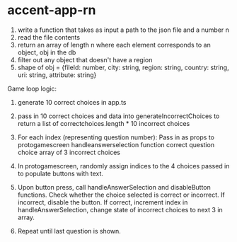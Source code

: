 # accent-app-rn

1. write a function that takes as input a path to the json file and a number n
2. read the file contents
3. return an array of length n where each element corresponds to an object, obj in the db
4. filter out any object that doesn't have a region
5. shape of obj = {fileId: number, city: string, region: string, country: string, uri: string, attribute: string}


Game loop logic:

1. generate 10 correct choices in app.ts
2. pass in 10 correct choices and data into generateIncorrectChoices to return a list of correctchoices.length * 10 incorrect choices

3. For each index (representing question number):
    Pass in as props to protogamescreen
        handleanswerselection function
        correct question choice
        array of 3 incorrect choices    
4. In protogamescreen, randomly assign indices to the 4 choices passed in to populate buttons with text. 
5. Upon button press, call handleAnswerSelection and disableButton functions. Check whether the choice selected is correct or incorrect. If incorrect, disable the button. 
If correct, increment index in handleAnswerSelection, change state of incorrect choices to 
next 3 in array. 
6. Repeat until last question is shown. 
